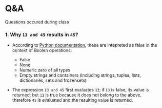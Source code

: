 # Q&A

Questions occured during class

### 1. Why `13 and 45` results in `45`?

- According to [Python documentation](https://docs.python.org/3/reference/expressions.html#and), these are intepreted as false in the context of Boolen operations:

    - False
    - None
    - Numeric zero of all types
    - Empty strings and containers (including strings, tuples, lists, dictionaries, sets and frozensets)

- The expression `13 and 45` first evaluates `13`; if `13` is false, its value is returned; but `13` is true because it does not belong to the above, therefore `45` is evaluated and the resulting value is returned.


